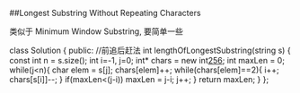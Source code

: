 ##Longest Substring Without Repeating Characters

类似于 Minimum Window Substring, 要简单一些

class Solution {
public:
    //前追后赶法
    int lengthOfLongestSubstring(string s) {
        const int n = s.size();
        int i=-1, j=0;
        int* chars = new int[256]();
        int maxLen = 0;
        while(j<n){
            char elem = s[j];
            chars[elem]++;
            while(chars[elem]==2){
                i++;
                chars[s[i]]--;
            }
            if(maxLen<(j-i)) maxLen = j-i;
            j++;
        }
        return maxLen;
    }
};